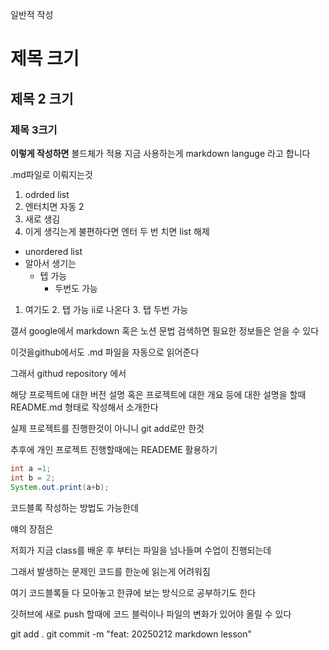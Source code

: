 일반적 작성
# 제목 크기
## 제목 2 크기
### 제목 3크기

__이렇게 작성하면__ 볼드체가 적용
지금 사용하는게 markdown languge 라고 합니다

.md파일로 이뤄지는것

1. odrded list
2. 엔터치면 자동 2
3. 새로 생김
4. 이게 생긱는게 불편하다면
엔터 두 번 치면 list 해제

- unordered list
- 알아서 생기는
  - 텝 가능
    - 두번도 가능

1. 여기도 
   2.   탭 가능 ii로 나온다
      3. 탭 두번 가능

갤서 google에서
markdown 혹은 노션 문법 검색하면
필요한 정보들은 얻을 수 있다

이것을github에서도 .md 파일을
자동으로 읽어준다

그래서 githud repository 에서

해당 프로젝트에 대한 버전 설명
혹은 프로젝트에 대한 개요
등에 대한 설명을 할때
README.md 형태로 작성해서 소개한다

실제 프로젝트를 진행한것이 아니니
git add로만 한것

추후에 개인 프로젝트 진행할때에는 
    READEME 활용하기

```java
int a =1;
int b = 2;
System.out.print(a+b);


```
코드블록 작성하는 방법도 가능한데

얘의 장점은

저희가 지금 class를 배운 후 부터는
파일을 넘나들며 수업이 진행되는데

그래서 발생하는 문제인 코드를 한눈에 읽는게 어려워짐

여기 코드블록들 다 모아놓고
한큐에 보는 방식으로 공부하기도 한다

깃허브에 새로  push 할때에
코드 블럭이나 파일의 변화가 있어야 올릴 수 있다

git add .
git commit -m "feat: 20250212 markdown lesson"